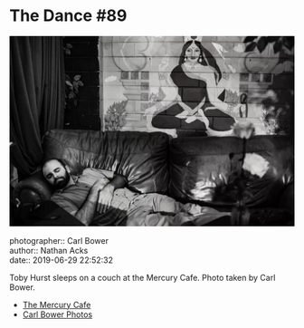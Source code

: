 # The Dance #89

![Toby Hurst sleeps on a couch at the Mercury Cafe](assets/2019-06-29-set-4-the-dance-89.webp)

photographer:: Carl Bower  
author:: Nathan Acks  
date:: 2019-06-29 22:52:32

Toby Hurst sleeps on a couch at the Mercury Cafe. Photo taken by Carl Bower.

* [The Mercury Cafe](http://mercurycafe.com)
* [Carl Bower Photos](https://carlbowerphotos.com)
